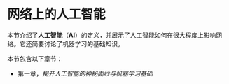 # 网络上的人工智能

本节介绍了**人工智能**（**AI**）的定义，并展示了人工智能如何在很大程度上影响网络。它还简要讨论了机器学习的基础知识。

本节包含以下章节：

+   第一章，*揭开人工智能的神秘面纱与机器学习基础*
